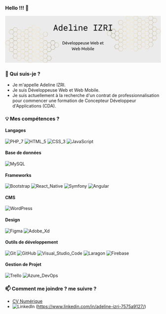 ### Hello !!! &#x1F44B;

![bannière](/assets/img/banniere.png)

### &#x1F64B; Qui suis-je ?

- Je m'appelle Adeline IZRI.
- Je suis Développeuse Web et Web Mobile.
- Je suis actuellement à la recherche d'un contrat de professionnalisation pour commencer une formation de Concepteur Développeur d'Applications (CDA).

### &#x1F4A1; Mes compétences ?

#### Langages

![PHP_7](https://img.shields.io/badge/-PHP_7-777BB4?style=plastic&logo=php&logoColor=white)
![HTML_5](https://img.shields.io/badge/-HTML_5-E34F26?style=plastic&logo=html5&logoColor=white)
![CSS_3](https://img.shields.io/badge/-CSS_3-1572B6?style=plastic&logo=css3&logoColor=white)
![JavaScript](https://img.shields.io/badge/-JavaScript-F7DF1E?style=plastic&logo=javascript&logoColor=white)

#### Base de données

![MySQL](https://img.shields.io/badge/-MySQL-4479A1?style=plastic&logo=mysql&logoColor=white)

#### Frameworks

![Bootstrap](https://img.shields.io/badge/-Bootstrap-7952B3?style=plastic&logo=bootstrap&logoColor=white)
![React_Native](https://img.shields.io/badge/-React_Native-61DAFB?style=plastic&logo=react&logoColor=white)
![Symfony](https://img.shields.io/badge/-Symfony-000000?style=plastic&logo=symfony&logoColor=white)
![Angular](https://img.shields.io/badge/-Angular-DD0031?style=plastic&logo=angular&logoColor=white)

#### CMS

![WordPress](https://img.shields.io/badge/-WordPress-21759B?style=plastic&logo=wordpress&logoColor=white)

#### Design

![Figma](https://img.shields.io/badge/-Figma-F24E1E?style=plastic&logo=figma&logoColor=white)
![Adobe_Xd](https://img.shields.io/badge/-Adobe_Xd-FF61F6?style=plastic&logo=adobexd&logoColor=white)

#### Outils de développement

![Git](https://img.shields.io/badge/-Git-F05032?style=plastic&logo=git&logoColor=white)
![GitHub](https://img.shields.io/badge/-GitHub-181717?style=plastic&logo=github&logoColor=white)
![Visual_Studio_Code](https://img.shields.io/badge/-Visual_Studio_Code-007ACC?style=plastic&logo=visualstudiocode&logoColor=white)
![Laragon](https://img.shields.io/badge/-Laragon-0E83CD?style=plastic&logo=laragon&logoColor=white)
![Firebase](https://img.shields.io/badge/-Firebase-FFCA28?style=plastic&logo=firebase&logoColor=white)

#### Gestion de Projet

![Trello](https://img.shields.io/badge/-Trello-0052CC?style=plastic&logo=trello&logoColor=white)
![Azure_DevOps](https://img.shields.io/badge/-Azure_DevOps-0078D7?style=plastic&logo=azuredevops&logoColor=white)

### &#x1F4EB; Comment me joindre ? me suivre ?

- [CV Numérique](https://adeline-i.github.io/CV/)
- ![LinkedIn](https://img.shields.io/badge/-LinkedIn-0A66C2?style=plastic&logo=linkedin&logoColor=white?)
  (https://www.linkedin.com/in/adeline-izri-7575a9127/)
